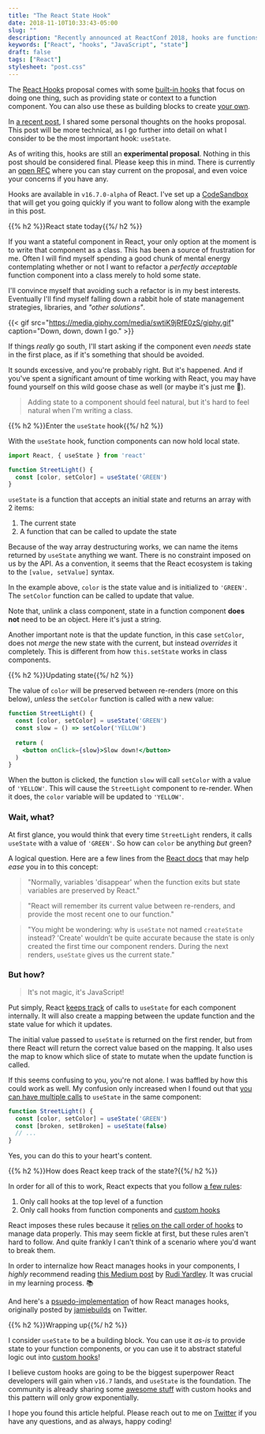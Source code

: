```yaml
---
title: "The React State Hook"
date: 2018-11-10T10:33:43-05:00
slug: ""
description: "Recently announced at ReactConf 2018, hooks are functions that expose certain React features to function components. These features were previously limited to classes only. As of writing, hooks are still an experimental proposal in React, although they are slated to become official in the v16.7.0 release. This post will explain the State Hook in-depth."
keywords: ["React", "hooks", "JavaScript", "state"]
draft: false
tags: ["React"]
stylesheet: "post.css"
---
```


The [React Hooks](https://reactjs.org/docs/hooks-intro.html) proposal comes with some [built-in hooks](https://reactjs.org/docs/hooks-reference.html) that focus on doing one thing, such as providing state or context to a function component. You can also use these as building blocks to create [your own](https://reactjs.org/docs/hooks-custom.html).

In [a recent post](/blog/on-react-hooks), I shared some personal thoughts on the hooks proposal. This post will be more technical, as I go further into detail on what I consider to be the most important hook: `useState`.

As of writing this, hooks are still an **experimental proposal**. Nothing in this post should be considered final. Please keep this in mind. There is currently an [open RFC](https://github.com/reactjs/rfcs/pull/68) where you can stay current on the proposal, and even voice your concerns if you have any.

Hooks are available in `v16.7.0-alpha` of React. I've set up a [CodeSandbox](https://codesandbox.io/s/1z16jj9y24) that will get you going quickly if you want to follow along with the example in this post.

{{% h2 %}}React state today{{%/ h2 %}}

If you want a stateful component in React, your only option at the moment is to write that component as a class. This has been a source of frustration for me. Often I will find myself spending a good chunk of mental energy contemplating whether or not I want to refactor a _perfectly acceptable_ function component into a class merely to hold some state. 

I'll convince myself that avoiding such a refactor is in my best interests. Eventually I'll find myself falling down a rabbit hole of state management strategies, libraries, and _"other solutions"_.

{{< gif src="https://media.giphy.com/media/swtiK9jRfE0zS/giphy.gif" caption="Down, down, down I go." >}}

If things _really_ go south, I'll start asking if the component even _needs_ state in the first place, as if it's something that should be avoided. 

It sounds excessive, and you're probably right. But it's happened. And if you've spent a significant amount of time working with React, you may have found yourself on this wild goose chase as well (or maybe it's just me 🤔). 

> Adding state to a component should feel natural, but it's hard to feel natural when I'm writing a class.

{{% h2 %}}Enter the `useState` hook{{%/ h2 %}}

With the `useState` hook, function components can now hold local state. 

```jsx
import React, { useState } from 'react'

function StreetLight() {
  const [color, setColor] = useState('GREEN')
}
```

`useState` is a function that accepts an initial state and returns an array with 2 items: 

1. The current state
2. A function that can be called to update the state

Because of the way array destructuring works, we can name the items returned by `useState` anything we want. There is no constraint imposed on us by the API. As a convention, it seems that the React ecosystem is taking to the `[value, setValue]` syntax. 

In the example above, `color` is the state value and is initialized to `'GREEN'`. The `setColor` function can be called to update that value.

Note that, unlink a class component, state in a function component **does not** need to be an object. Here it's just a string. 

Another important note is that the update function, in this case `setColor`, does not *merge* the new state with the current, but instead _overrides_ it completely. This is different from how `this.setState` works in class components.

{{% h2 %}}Updating state{{%/ h2 %}}

The value of `color` will be preserved between re-renders (more on this below), *unless* the `setColor` function is called with a new value:

```jsx
function StreetLight() {
  const [color, setColor] = useState('GREEN')
  const slow = () => setColor('YELLOW')
  
  return (
    <button onClick={slow}>Slow down!</button>
  )
}
```

When the button is clicked, the function `slow` will call `setColor` with a value of `'YELLOW'`. This will cause the `StreetLight` component to re-render. When it does, the `color` variable will be updated to `'YELLOW'`. 

### Wait, what?

At first glance, you would think that every time `StreetLight` renders, it calls `useState` with a value of `'GREEN'`. So how can `color` be anything *but* green?

A logical question. Here are a few lines from the [React docs](https://reactjs.org/docs/hooks-state.html#declaring-a-state-variable) that may help _ease_ you in to this concept:

> "Normally, variables 'disappear' when the function exits but state variables are preserved by React."

> "React will remember its current value between re-renders, and provide the most recent one to our function."

> "You might be wondering: why is `useState` not named `createState` instead? 'Create' wouldn’t be quite accurate because the state is only created the first time our component renders. During the next renders, `useState` gives us the current state."

### But how? 

> It's not magic, it's JavaScript!

Put simply, React [keeps track](https://reactjs.org/docs/hooks-faq.html#how-does-react-associate-hook-calls-with-components) of calls to `useState` for each component internally. It will also create a mapping between the update function and the state value for which it updates. 

The initial value passed to `useState` is returned on the first render, but from there React will return the correct value based on the mapping. It also uses the map to know which slice of state to mutate when the update function is called.

If this seems confusing to you, you're not alone. I was baffled by how this could work as well. My confusion only increased when I found out that [you can have multiple calls](https://reactjs.org/docs/hooks-overview.html#declaring-multiple-state-variables) to `useState` in the same component:

```jsx
function StreetLight() {
  const [color, setColor] = useState('GREEN')
  const [broken, setBroken] = useState(false)
  // ...
}
```

Yes, you can do this to your heart's content.

{{% h2 %}}How does React keep track of the state?{{%/ h2 %}}

In order for all of this to work, React expects that you follow [a few rules](https://reactjs.org/docs/hooks-rules.html#explanation):

1. Only call hooks at the top level of a function
2. Only call hooks from function components and [custom hooks](#writing-a-custom-hook)

React imposes these rules because it [relies on the call order of hooks](https://reactjs.org/docs/hooks-rules.html#explanation) to manage data properly. This may seem fickle at first, but these rules aren't hard to follow. And quite frankly I can't think of a scenario where you'd want to break them.

In order to internalize how React manages hooks in your components, I _highly_ recommend reading [this Medium post](https://medium.com/@ryardley/react-hooks-not-magic-just-arrays-cd4f1857236e) by [Rudi Yardley](https://medium.com/@ryardley). It was crucial in my learning process. 📚

And here's a [psuedo-implementation](https://gist.github.com/gaearon/62866046e396f4de9b4827eae861ff19) of how React manages hooks, originally posted by [jamiebuilds](https://mobile.twitter.com/jamiebuilds/status/1055538414538223616) on Twitter.

{{% h2 %}}Wrapping up{{%/ h2 %}}

I consider `useState` to be a building block. You can use it _as-is_ to provide state to your function components, or you can use it to abstract stateful logic out into [custom hooks](https://reactjs.org/docs/hooks-custom.html)!

I believe custom hooks are going to be the biggest superpower React developers will gain when `v16.7` lands, and `useState` is the foundation. The community is already sharing some [awesome stuff](https://github.com/rehooks/awesome-react-hooks) with custom hooks and this pattern will only grow exponentially.

I hope you found this article helpful. Please reach out to me on [Twitter](https://twitter.com/jakewies) if you have any questions, and as always, happy coding!
